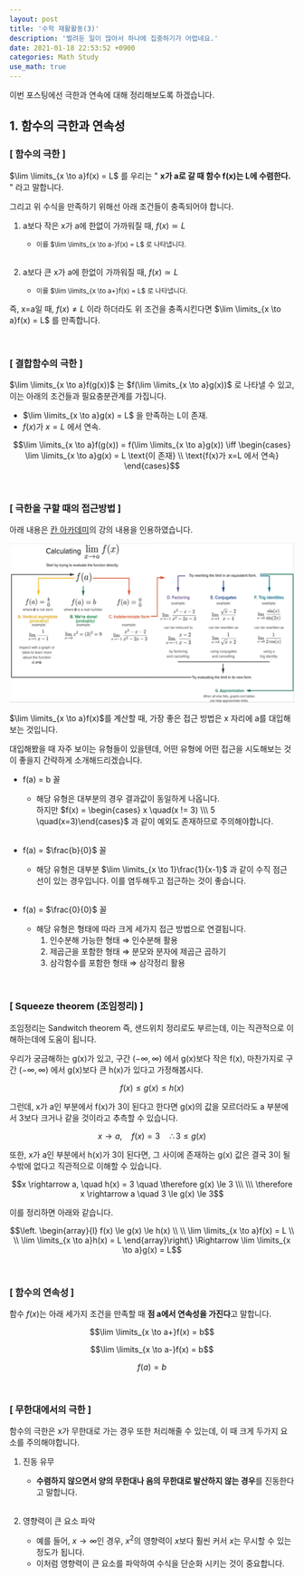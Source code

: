 ```yaml
---
layout: post
title: '수학 재활활동(3)'
description: '벌려둔 일이 많아서 하나에 집중하기가 어렵네요.'
date: 2021-01-18 22:53:52 +0900
categories: Math Study
use_math: true
---
```

이번 포스팅에선 극한과 연속에 대해 정리해보도록 하겠습니다. 

## 1. 함수의 극한과 연속성

### [ 함수의 극한 ]

$\lim \limits_{x \to a}f(x) = L$ 를 우리는 " **x가 a로 갈 때 함수 f(x)는 L에 수렴한다.** " 라고 말합니다.

그리고 위 수식을 만족하기 위해선 아래 조건들이 충족되어야 합니다.

1. a보다 작은 x가 a에 한없이 가까워질 때, $f(x) \simeq L$
    - <small>이를 $\lim \limits_{x \to a-}f(x) = L$ 로 나타냅니다.</small><br><br>

2. a보다 큰 x가 a에 한없이 가까워질 때, $f(x) \simeq L$
    - <small>이를 $\lim \limits_{x \to a+}f(x) = L$ 로 나타냅니다.</small> 

즉, x=a일 때, $f(x) \neq L$ 이라 하더라도 위 조건을 충족시킨다면 $\lim \limits_{x \to a}f(x) = L$ 를 만족합니다.

<br>

### [ 결합함수의 극한 ]

$\lim \limits_{x \to a}f(g(x))$ 는 $f(\lim \limits_{x \to a}g(x))$ 로 나타낼 수 있고, 이는 아래의 조건들과 필요충분관계를 가집니다.

- $\lim \limits_{x \to a}g(x) = L$ 을 만족하는 L이 존재.
- $f(x)$가 $x=L$ 에서 연속. 

$$\lim \limits_{x \to a}f(g(x)) = f(\lim \limits_{x \to a}g(x)) \iff \begin{cases}
\lim \limits_{x \to a}g(x) = L \text{이 존재} \\
\text{f(x)가 x=L 에서 연속}
\end{cases}$$

<br>

### [ 극한을 구할 때의 접근방법 ]

아래 내용은 [칸 아카데미][khan]의 강의 내용을 인용하였습니다.

![그림1](/assets/imgs/post_35/그림1.png)

$\lim \limits_{x \to a}f(x)$를 계산할 때, 가장 좋은 접근 방법은 x 자리에 a를 대입해보는 것입니다.

대입해봤을 때 자주 보이는 유형들이 있을텐데, 어떤 유형에 어떤 접근을 시도해보는 것이 좋을지 간략하게 소개해드리겠습니다.

- f(a) = b 꼴
    - 해당 유형은 대부분의 경우 결과값이 동일하게 나옵니다.<br>
    하지만 $f(x) = \begin{cases} x \quad(x != 3) \\\ 5 \quad(x=3)\end{cases}$ 과 같이 예외도 존재하므로 주의해야합니다. <br><br>

- f(a) = $\frac{b}{0}$ 꼴
    - 해당 유형은 대부분 $\lim \limits_{x \to 1}\frac{1}{x-1}$ 과 같이 수직 점근선이 있는 경우입니다. 이를 염두해두고 접근하는 것이 좋습니다.  <br><br>

- f(a) = $\frac{0}{0}$ 꼴
    - 해당 유형은 형태에 따라 크게 세가지 접근 방법으로 연결됩니다.
        1. 인수분해 가능한 형태 $\Rightarrow$ 인수분해 활용
        2. 제곱근을 포함한 형태 $\Rightarrow$ 분모와 분자에 제곱근 곱하기
        3. 삼각함수를 포함한 형태 $\Rightarrow$ 삼각정리 활용

<br>

### [ Squeeze theorem (조임정리) ]

조임정리는 Sandwitch theorem 즉, 샌드위치 정리로도 부르는데, 이는 직관적으로 이해하는데에 도움이 됩니다.

우리가 궁금해하는 g(x)가 있고, 구간 $(-\infty, \infty)$ 에서 g(x)보다 작은 f(x), 마찬가지로 구간 $(-\infty, \infty)$ 에서 g(x)보다 큰 h(x)가 있다고 가정해봅시다. 

$$f(x) \le g(x) \le h(x)$$

그런데, x가 a인 부분에서 f(x)가 3이 된다고 한다면 g(x)의 값을 모르더라도 a 부분에서 3보다 크거나 같을 것이라고 추측할 수 있습니다.

$$x \rightarrow a, \quad f(x) = 3 \quad \therefore 3 \le g(x)$$

또한, x가 a인 부분에서 h(x)가 3이 된다면, 그 사이에 존재하는 g(x) 값은 결국 3이 될 수밖에 없다고 직관적으로 이해할 수 있습니다.

$$x \rightarrow a, \quad h(x) = 3 \quad \therefore g(x) \le 3 \\\ \\\ \therefore x \rightarrow a \quad 3 \le g(x) \le 3$$

이를 정리하면 아래와 같습니다.

$$\left.
\begin{array}{l}
f(x) \le g(x) \le h(x) \\
\\
\lim \limits_{x \to a}f(x) = L \\
\\
\lim \limits_{x \to a}h(x) = L
\end{array}\right\}
\Rightarrow \lim \limits_{x \to a}g(x) = L$$

<br>

### [ 함수의 연속성 ]

함수 $f(x)$는 아래 세가지 조건을 만족할 때 **점 a에서 연속성을 가진다**고 말합니다.

$$\lim \limits_{x \to a+}f(x) = b$$

$$\lim \limits_{x \to a-}f(x) = b$$

$$f(a) = b$$
 
<br>

### [ 무한대에서의 극한 ]

함수의 극한은 x가 무한대로 가는 경우 또한 처리해줄 수 있는데, 이 때 크게 두가지 요소를 주의해야합니다.

1. 진동 유무
    - **수렴하지 않으면서 양의 무한대나 음의 무한대로 발산하지 않는 경우**를 진동한다고 말합니다.<br> <br> 

2. 영향력이 큰 요소 파악
    - 예를 들어, $x\rightarrow \infty$인 경우, $x^2$의 영향력이 $x$보다 훨씬 커서 $x$는 무시할 수 있는 정도가 됩니다.<br> 
    - 이처럼 영향력이 큰 요소를 파악하여 수식을 단순화 시키는 것이 중요합니다.

[khan]: https://ko.khanacademy.org/math/differential-calculus/dc-limits